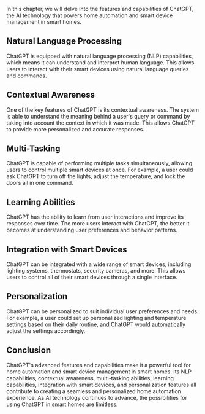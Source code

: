 
In this chapter, we will delve into the features and capabilities of ChatGPT, the AI technology that powers home automation and smart device management in smart homes.

Natural Language Processing
---------------------------

ChatGPT is equipped with natural language processing (NLP) capabilities, which means it can understand and interpret human language. This allows users to interact with their smart devices using natural language queries and commands.

Contextual Awareness
--------------------

One of the key features of ChatGPT is its contextual awareness. The system is able to understand the meaning behind a user's query or command by taking into account the context in which it was made. This allows ChatGPT to provide more personalized and accurate responses.

Multi-Tasking
-------------

ChatGPT is capable of performing multiple tasks simultaneously, allowing users to control multiple smart devices at once. For example, a user could ask ChatGPT to turn off the lights, adjust the temperature, and lock the doors all in one command.

Learning Abilities
------------------

ChatGPT has the ability to learn from user interactions and improve its responses over time. The more users interact with ChatGPT, the better it becomes at understanding user preferences and behavior patterns.

Integration with Smart Devices
------------------------------

ChatGPT can be integrated with a wide range of smart devices, including lighting systems, thermostats, security cameras, and more. This allows users to control all of their smart devices through a single interface.

Personalization
---------------

ChatGPT can be personalized to suit individual user preferences and needs. For example, a user could set up personalized lighting and temperature settings based on their daily routine, and ChatGPT would automatically adjust the settings accordingly.

Conclusion
----------

ChatGPT's advanced features and capabilities make it a powerful tool for home automation and smart device management in smart homes. Its NLP capabilities, contextual awareness, multi-tasking abilities, learning capabilities, integration with smart devices, and personalization features all contribute to creating a seamless and personalized home automation experience. As AI technology continues to advance, the possibilities for using ChatGPT in smart homes are limitless.
